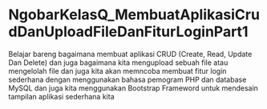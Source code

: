 # NgobarKelasQ_MembuatAplikasiCrudDanUploadFileDanFiturLoginPart1
Belajar bareng bagaimana membuat aplikasi CRUD (Create, Read, Update Dan Delete) dan juga bagaimana kita mengupload sebuah file atau mengelolah file dan juga kita akan memncoba membuat fitur login sederhana dengan menggunakan bahasa pemogram PHP dan database MySQL dan juga kita menggunakan Bootstrap Frameword untuk mendesain tampilan aplikasi sederhana kita

